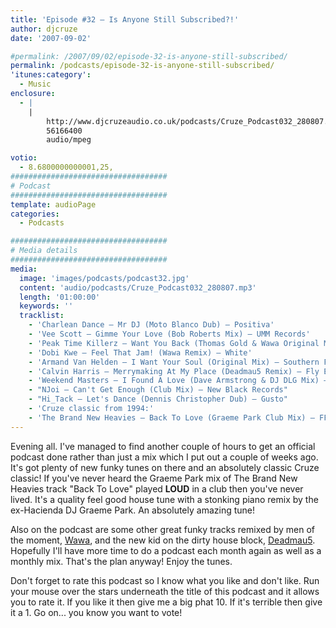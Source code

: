 ```yaml
---
title: 'Episode #32 – Is Anyone Still Subscribed?!'
author: djcruze
date: '2007-09-02'

#permalink: /2007/09/02/episode-32-is-anyone-still-subscribed/
permalink: /podcasts/episode-32-is-anyone-still-subscribed/
'itunes:category':
  - Music
enclosure:
  - |
    |
        http://www.djcruzeaudio.co.uk/podcasts/Cruze_Podcast032_280807.mp3
        56166400
        audio/mpeg

votio:
  - 8.6800000000001,25,
###################################
# Podcast
###################################
template: audioPage
categories:
  - Podcasts

###################################
# Media details
###################################
media:
  image: 'images/podcasts/podcast32.jpg'
  content: 'audio/podcasts/Cruze_Podcast032_280807.mp3'
  length: '01:00:00'
  keywords: ''
  tracklist:
    - 'Charlean Dance – Mr DJ (Moto Blanco Dub) – Positiva'
    - 'Vee Scott – Gimme Your Love (Bob Roberts Mix) – UMM Records'
    - 'Peak Time Killerz – Want You Back (Thomas Gold & Wawa Original Mix) – Sume Music'
    - 'Dobi Kwe – Feel That Jam! (Wawa Remix) – White'
    - 'Armand Van Helden – I Want Your Soul (Original Mix) – Southern Fried Records'
    - 'Calvin Harris – Merrymaking At My Place (Deadmau5 Remix) – Fly Eye'
    - 'Weekend Masters – I Found A Love (Dave Armstrong & DJ DLG Mix) – Hit! Records'
    - "NJoi – Can't Get Enough (Club Mix) – New Black Records"
    - "Hi_Tack – Let's Dance (Dennis Christopher Dub) – Gusto"
    - 'Cruze classic from 1994:'
    - 'The Brand New Heavies – Back To Love (Graeme Park Club Mix) – FFRR'
---
```


Evening all. I've managed to find another couple of hours to get an official podcast done rather than just a mix which I put out a couple of weeks ago. It's got plenty of new funky tunes on there and an absolutely classic Cruze classic! If you've never heard the Graeme Park mix of The Brand New Heavies track "Back To Love" played **LOUD** in a club then you've never lived. It's a quality feel good house tune with a stonking piano remix by the ex-Hacienda DJ Graeme Park. An absolutely amazing tune!

Also on the podcast are some other great funky tracks remixed by men of the moment, [Wawa][3], and the new kid on the dirty house block, [Deadmau5][4]. Hopefully I'll have more time to do a podcast each month again as well as a monthly mix. That's the plan anyway! Enjoy the tunes.

Don't forget to rate this podcast so I know what you like and don't like. Run your mouse over the stars underneath the title of this podcast and it allows you to rate it. If you like it then give me a big phat 10. If it's terrible then give it a 1. Go on... you know you want to vote!

[1]: http://www.djcruze.co.uk/cms/wp-content/DownloadButton.gif
[2]: http://www.djcruzeaudio.co.uk/podcasts/Cruze_Podcast032_280807.mp3
[3]: http://myspace.com/wawamusicwawa
[4]: http://www.deadmau5.com/
